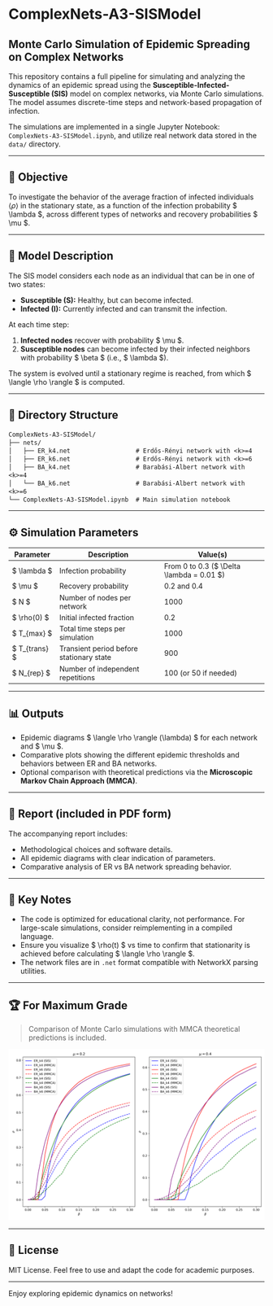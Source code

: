 # ComplexNets-A3-SISModel

## Monte Carlo Simulation of Epidemic Spreading on Complex Networks

This repository contains a full pipeline for simulating and analyzing the dynamics of an epidemic spread using the **Susceptible-Infected-Susceptible (SIS)** model on complex networks, via Monte Carlo simulations. The model assumes discrete-time steps and network-based propagation of infection.

The simulations are implemented in a single Jupyter Notebook: `ComplexNets-A3-SISModel.ipynb`, and utilize real network data stored in the `data/` directory.

---

## :microscope: Objective

To investigate the behavior of the average fraction of infected individuals $\langle \rho \rangle$ in the stationary state, as a function of the infection probability $ \lambda $, across different types of networks and recovery probabilities $ \mu $.

---

## :triangular_ruler: Model Description

The SIS model considers each node as an individual that can be in one of two states:
- **Susceptible (S):** Healthy, but can become infected.
- **Infected (I):** Currently infected and can transmit the infection.

At each time step:
1. **Infected nodes** recover with probability $ \mu $.
2. **Susceptible nodes** can become infected by their infected neighbors with probability $ \beta $ (i.e., $ \lambda $).

The system is evolved until a stationary regime is reached, from which $ \langle \rho \rangle $ is computed.

---

## :file_folder: Directory Structure

```
ComplexNets-A3-SISModel/
├── nets/
│   ├── ER_k4.net                  # Erdős-Rényi network with <k>=4
│   ├── ER_k6.net                  # Erdős-Rényi network with <k>=6
│   ├── BA_k4.net                  # Barabási-Albert network with <k>=4
│   └── BA_k6.net                  # Barabási-Albert network with <k>=6
└── ComplexNets-A3-SISModel.ipynb  # Main simulation notebook
```

---

## :gear: Simulation Parameters

| Parameter      | Description                                 | Value(s)                                  |
|----------------|---------------------------------------------|-------------------------------------------|
| $ \lambda $    | Infection probability                       | From 0 to 0.3 ($ \Delta \lambda = 0.01 $) |
| $ \mu $        | Recovery probability                        | 0.2 and 0.4                               |
| $ N $          | Number of nodes per network                 | 1000                                      |
| $ \rho(0) $    | Initial infected fraction                   | 0.2                                       |
| $ T_{max} $    | Total time steps per simulation             | 1000                                      |
| $ T_{trans} $  | Transient period before stationary state    | 900                                       |
| $ N_{rep} $    | Number of independent repetitions           | 100 (or 50 if needed)                     |

---

## :bar_chart: Outputs

- Epidemic diagrams $ \langle \rho \rangle (\lambda) $ for each network and $ \mu $.
- Comparative plots showing the different epidemic thresholds and behaviors between ER and BA networks.
- Optional comparison with theoretical predictions via the **Microscopic Markov Chain Approach (MMCA)**.

---

## :page_facing_up: Report (included in PDF form)

The accompanying report includes:
- Methodological choices and software details.
- All epidemic diagrams with clear indication of parameters.
- Comparative analysis of ER vs BA network spreading behavior.

---

## :bookmark_tabs: Key Notes

- The code is optimized for educational clarity, not performance. For large-scale simulations, consider reimplementing in a compiled language.
- Ensure you visualize $ \rho(t) $ vs time to confirm that stationarity is achieved before calculating $ \langle \rho \rangle $.
- The network files are in `.net` format compatible with NetworkX parsing utilities.

---

## :trophy: For Maximum Grade

> Comparison of Monte Carlo simulations with MMCA theoretical predictions is included.

![SIS Comparison Plot](sis_comparison.png)  

---

## :page_with_curl: License

MIT License. Feel free to use and adapt the code for academic purposes.

---

Enjoy exploring epidemic dynamics on networks!

